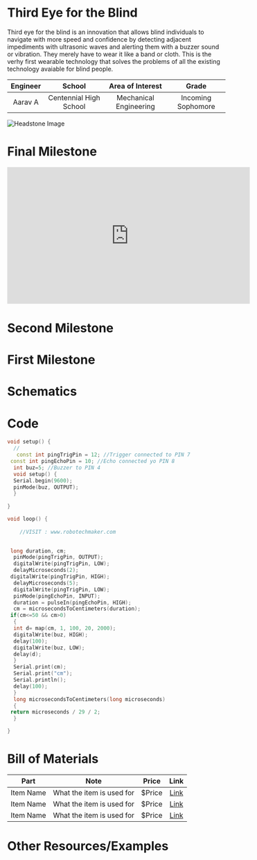 # Third Eye for the Blind
Third eye for the blind is an innovation that allows blind individuals to navigate with more speed and confidence by detecting adjacent impediments with ultrasonic waves and alerting them with a buzzer sound or vibration. They merely have to wear it like a band or cloth. This is the verhy first wearable technology that solves the problems of all the existing technology avaiable for blind people.

<!-- Replace this text with a brief description (2-3 sentences) of your project. This description should draw the reader in and make them interested in what you've built. You can include what the biggest challenges, takeaways, and triumphs from completing the project were. As you complete your portfolio, remember your audience is less familiar than you are with all that your project entails! -->

<!-- You should comment out all portions of your portfolio that you have not completed yet, as well as any instructions: -->
 
<!--- This is an HTML comment in Markdown -->
<!--- Anything between these symbols will not render on the published site -->


| **Engineer** | **School** | **Area of Interest** | **Grade** |
|:--:|:--:|:--:|:--:|
| Aarav A | Centennial High School | Mechanical Engineering | Incoming Sophomore



<!-- **Replace the BlueStamp logo below with an image of yourself and your completed project. Follow the guide [here](https://tomcam.github.io/least-github-pages/adding-images-github-pages-site.html) if you need help. -->

![Headstone Image](logo.svg)
  
# Final Milestone

<!-- **Don't forget to replace the text below with the embedding for your milestone video. Go to Youtube, click Share -> Embed, and copy and paste the code to replace what's below.** -->

<iframe width="560" height="315" src="https://www.youtube.com/embed/F7M7imOVGug" title="YouTube video player" frameborder="0" allow="accelerometer; autoplay; clipboard-write; encrypted-media; gyroscope; picture-in-picture; web-share" allowfullscreen></iframe>

<!-- For your final milestone, explain the outcome of your project. Key details to include are:
- What you've accomplished since your previous milestone
- What your biggest challenges and triumphs were at BSE
- A summary of key topics you learned about
- What you hope to learn in the future after everything you've learned at BSE -->



# Second Milestone

<!-- **Don't forget to replace the text below with the embedding for your milestone video. Go to Youtube, click Share -> Embed, and copy and paste the code to replace what's below.** -->

<!-- <iframe width="560" height="315" src="https://www.youtube.com/embed/y3VAmNlER5Y" title="YouTube video player" frameborder="0" allow="accelerometer; autoplay; clipboard-write; encrypted-media; gyroscope; picture-in-picture; web-share" allowfullscreen></iframe>

For your second milestone, explain what you've worked on since your previous milestone. You can highlight:
- Technical details of what you've accomplished and how they contribute to the final goal
- What has been surprising about the project so far
- Previous challenges you faced that you overcame
- What needs to be completed before your final milestone -->

# First Milestone

<!-- **Don't forget to replace the text below with the embedding for your milestone video. Go to Youtube, click Share -> Embed, and copy and paste the code to replace what's below.** -->

<!-- <iframe width="560" height="315" src="https://www.youtube.com/embed/CaCazFBhYKs" title="YouTube video player" frameborder="0" allow="accelerometer; autoplay; clipboard-write; encrypted-media; gyroscope; picture-in-picture; web-share" allowfullscreen></iframe> -->

<!-- For your first milestone, describe what your project is and how you plan to build it. You can include:
- An explanation about the different components of your project and how they will all integrate together
- Technical progress you've made so far
- Challenges you're facing and solving in your future milestones
- What your plan is to complete your project -->

# Schematics 
<!-- Here's where you'll put images of your schematics. [Tinkercad](https://www.tinkercad.com/blog/official-guide-to-tinkercad-circuits) and [Fritzing](https://fritzing.org/learning/) are both great resoruces to create professional schematic diagrams, though BSE recommends Tinkercad becuase it can be done easily and for free in the browser. -->

# Code
<!-- Here's where you'll put your code. The syntax below places it into a block of code. Follow the guide [here]([url](https://www.markdownguide.org/extended-syntax/)) to learn how to customize it to your project needs. -->

```c++
void setup() {
  // 
   const int pingTrigPin = 12; //Trigger connected to PIN 7   
 const int pingEchoPin = 10; //Echo connected yo PIN 8   
  int buz=5; //Buzzer to PIN 4   
  void setup() {   
  Serial.begin(9600);   
  pinMode(buz, OUTPUT);   
  }   
  
} 

void loop() {
  
    //VISIT : www.robotechmaker.com

  
 long duration, cm;   
  pinMode(pingTrigPin, OUTPUT);   
  digitalWrite(pingTrigPin, LOW);   
  delayMicroseconds(2);   
 digitalWrite(pingTrigPin, HIGH);   
  delayMicroseconds(5);   
  digitalWrite(pingTrigPin, LOW);   
  pinMode(pingEchoPin, INPUT);   
  duration = pulseIn(pingEchoPin, HIGH);   
  cm = microsecondsToCentimeters(duration);   
 if(cm<=50 && cm>0)   
  {   
  int d= map(cm, 1, 100, 20, 2000);   
  digitalWrite(buz, HIGH);   
  delay(100);   
  digitalWrite(buz, LOW);   
  delay(d);  
  }   
  Serial.print(cm);    
  Serial.print("cm");   
  Serial.println();   
  delay(100);   
  }   
  long microsecondsToCentimeters(long microseconds)   
  {   
 return microseconds / 29 / 2;   
  }   

}
```


# Bill of Materials
<!-- Here's where you'll list the parts in your project. To add more rows, just copy and paste the example rows below.
Don't forget to place the link of where to buy each component inside the quotation marks in the corresponding row after href =. Follow the guide [here]([url](https://www.markdownguide.org/extended-syntax/)) to learn how to customize this to your project needs. -->

| **Part** | **Note** | **Price** | **Link** |
|:--:|:--:|:--:|:--:|
| Item Name | What the item is used for | $Price | <a href="https://www.amazon.com/Arduino-A000066-ARDUINO-UNO-R3/dp/B008GRTSV6/"> Link </a> |
| Item Name | What the item is used for | $Price | <a href="https://www.amazon.com/Arduino-A000066-ARDUINO-UNO-R3/dp/B008GRTSV6/"> Link </a> |
| Item Name | What the item is used for | $Price | <a href="https://www.amazon.com/Arduino-A000066-ARDUINO-UNO-R3/dp/B008GRTSV6/"> Link </a> |

# Other Resources/Examples
<!-- One of the best parts about Github is that you can view how other people set up their own work. Here are some past BSE portfolios that are awesome examples. You can view how they set up their portfolio, and you can view their index.md files to understand how they implemented different portfolio components.
- [Example 1](https://trashytuber.github.io/YimingJiaBlueStamp/)
- [Example 2](https://sviatil0.github.io/Sviatoslav_BSE/)
- [Example 3](https://arneshkumar.github.io/arneshbluestamp/)

To watch the BSE tutorial on how to create a portfolio, click here. -->
